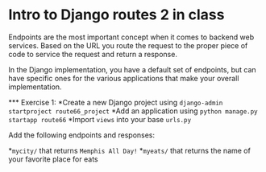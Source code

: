 # Intro to Django routes 2 in class
Endpoints are the most important concept when it comes to backend web services. Based on the URL you route the request to the proper piece of code to service the request and return a response.

In the Django implementation, you have a default set of endpoints, but can have specific ones for the various applications that make your overall implementation.

*** Exercise 1:
*Create a new Django project using ```django-admin startproject route66_project```
*Add an application using ```python manage.py startapp route66```
*Import ```views``` into your base ```urls.py```


Add the following endpoints and responses:

*```mycity/``` that returns ```Memphis All Day!```
*```myeats/``` that returns the name of your favorite place for eats



